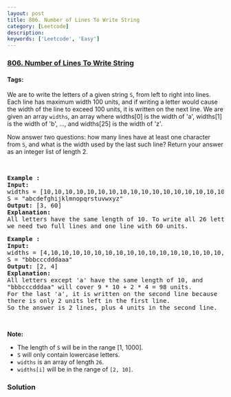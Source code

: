 ```yaml
---
layout: post
title: 806. Number of Lines To Write String
category: [Leetcode]
description: 
keywords: ['Leetcode', 'Easy']
---
```

### [806. Number of Lines To Write String](https://leetcode.com/problems/number-of-lines-to-write-string)

#### Tags: 

<div class="content__u3I1 question-content__JfgR"><div><p>We are to write the letters of a given string <code>S</code>, from left to right into lines. Each line has maximum width 100 units, and if writing a letter would cause the width of the line to exceed 100 units, it is written on the next line. We are given an array <code>widths</code>, an array where widths[0] is the width of 'a', widths[1] is the width of 'b', ..., and widths[25] is the width of 'z'.</p>
<p>Now answer two questions: how many lines have at least one character from <code>S</code>, and what is the width used by the last such line? Return your answer as an integer list of length 2.</p>
<p> </p>
<pre><strong>Example :</strong>
<strong>Input:</strong> 
widths = [10,10,10,10,10,10,10,10,10,10,10,10,10,10,10,10,10,10,10,10,10,10,10,10,10,10]
S = "abcdefghijklmnopqrstuvwxyz"
<strong>Output:</strong> [3, 60]
<strong>Explanation: </strong>
All letters have the same length of 10. To write all 26 letters,
we need two full lines and one line with 60 units.
</pre>
<pre><strong>Example :</strong>
<strong>Input:</strong> 
widths = [4,10,10,10,10,10,10,10,10,10,10,10,10,10,10,10,10,10,10,10,10,10,10,10,10,10]
S = "bbbcccdddaaa"
<strong>Output:</strong> [2, 4]
<strong>Explanation: </strong>
All letters except 'a' have the same length of 10, and 
"bbbcccdddaa" will cover 9 * 10 + 2 * 4 = 98 units.
For the last 'a', it is written on the second line because
there is only 2 units left in the first line.
So the answer is 2 lines, plus 4 units in the second line.
</pre>
<p> </p>
<p><strong>Note:</strong></p>
<ul>
<li>The length of <code>S</code> will be in the range [1, 1000].</li>
<li><code>S</code> will only contain lowercase letters.</li>
<li><code>widths</code> is an array of length <code>26</code>.</li>
<li><code>widths[i]</code> will be in the range of <code>[2, 10]</code>.</li>
</ul>
</div></div>

### Solution

